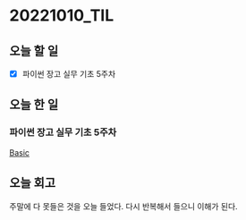 # 20221010_TIL

## 오늘 할 일
- [X] 파이썬 장고 실무 기초 5주차

## 오늘 한 일
### 파이썬 장고 실무 기초 5주차
[Basic](/ProgrammingLanguge/Python/Django/Basic05.md)

## 오늘 회고
주말에 다 못들은 것을 오늘 들었다.
다시 반복해서 들으니 이해가 된다.